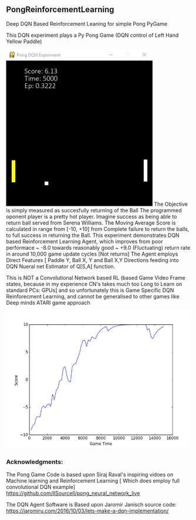 ## PongReinforcementLearning
Deep DQN Based Reinforcement Leaning for simple Pong PyGame 

This DQN experiment plays a Py Pong Game (DQN control of Left Hand Yellow Paddle)

![alt text](https://github.com/JulesVerny/PongReinforcementLearning/blob/master/PongPicture.PNG "Game Play")
The Objective is simply measured as succesfully returning of the Ball 
The programmed oponent player is a pretty hot player. Imagine success as being able to return ball served from Serena Williams.
The Moving Average Score is calculated in range from [-10, +10] from Complete failure to return the balls, to full success in returning the Ball. This experiment demonstrates DQN based Reinforcement Learning Agent, which improves from poor performace ~ -8.0 towards reasonably good ~ +9.0 (Fluctuating) return rate in around 10,000 game update cycles [Not returns] The Agent employs Direct Features [ Paddle Y, Ball X, Y and Ball X,Y Directions feeding into DQN Nueral net Estimator of Q[S,A] function. 

This is NOT a Convolutional Network based RL (based Game Video Frame states, because in my experience CN's takes much too Long to Learn on standard PCs: GPUs] and so unfortunately this is Game Specific DQN Reinforecment Learning, and cannot be generalised to other games like Deep minds ATARI game approach 

![alt text](https://github.com/JulesVerny/PongReinforcementLearning/blob/master/ScoreGrowth.png "Score growth")      

### Acknowledgments:

The  Pong Game Code is based upon Siraj Raval's inspiring vidoes on Machine learning and Reinforcement Learning [ Which does employ full convolutional DQN example]  https://github.com/llSourcell/pong_neural_network_live

The DQN Agent Software is Based upon Jaromir Janisch source code: 
https://jaromiru.com/2016/10/03/lets-make-a-dqn-implementation/
